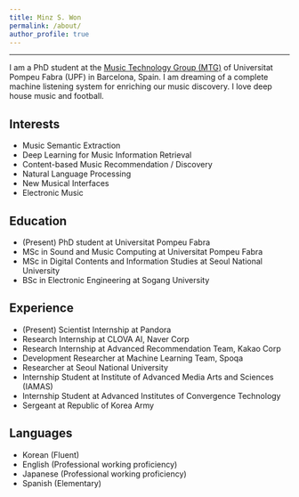 ```yaml
---
title: Minz S. Won
permalink: /about/
author_profile: true
---
```


---

<p>I am a PhD student at the <a href="http://mtg.upf.edu/research/labs/asp-lab">Music Technology Group (MTG)</a> of Universitat Pompeu Fabra (UPF) in Barcelona, Spain. I am dreaming of a complete machine listening system for enriching our music discovery. I love deep house music and football.</p>


<h2>Interests</h2>

<ul>
	<li>Music Semantic Extraction</li>
	<li>Deep Learning for Music Information Retrieval</li>
	<li>Content-based Music Recommendation / Discovery</li>
	<li>Natural Language Processing</li>
	<li>New Musical Interfaces</li>
	<li>Electronic Music</li>
</ul>



<h2>Education</h2>

<ul>
	<li>(Present) PhD student at Universitat Pompeu Fabra</li>
	<li>MSc in Sound and Music Computing at Universitat Pompeu Fabra</li>
	<li>MSc in Digital Contents and Information Studies at Seoul National University</li>
	<li>BSc in Electronic Engineering at Sogang University</li>
</ul>


<h2>Experience</h2>

<ul>
	<li>(Present) Scientist Internship at Pandora</li>
	<li>Research Internship at CLOVA AI, Naver Corp</li>
	<li>Research Internship at Advanced Recommendation Team, Kakao Corp</li>
	<li>Development Researcher at Machine Learning Team, Spoqa</li>
	<li>Researcher at Seoul National University</li>
	<li>Internship Student at Institute of Advanced Media Arts and Sciences (IAMAS)</li>
	<li>Internship Student at Advanced Institutes of Convergence Technology</li>
	<li>Sergeant at Republic of Korea Army</li>
</ul>


<h2>Languages</h2>
<ul>
	<li>Korean	(Fluent)</li>
	<li>English	(Professional working proficiency)</li>
	<li>Japanese	(Professional working proficiency)</li>
	<li>Spanish	(Elementary)</li>
</ul>


